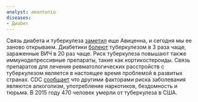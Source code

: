 ```yaml
---
analyst: amantonio
diseases:
- Диабет
---
```


Связь диабета и туберкулеза [заметил](https://www.ncbi.nlm.nih.gov/pmc/articles/PMC2900315/) еще Авиценна, и сегодня мы ее заново открываем. Диабетики [болеют](http://www.thelancet.com/journals/lancet/article/PIIS0140-6736(10)62173-3/abstract) туберкулезом в 3 раза чаще, зараженные ВИЧ в 20 раз чаще. Риск туберкулеза повышают также иммунодепрессивные препараты, такие как кортикостероиды. Связь препаратов для лечения ревматологических расстройств с туберкулезом является в настоящее время проблемой в развитых странах.
CDC [сообщает](https://www.cdc.gov/tb/publications/factsheets/statistics/tbtrends.htm) что другими факторами риска заболевания являются алкоголизм, употребление наркотиков, бездомность и тюрьма. В 2015 году 470 человек умерли от туберкулеза в США.

